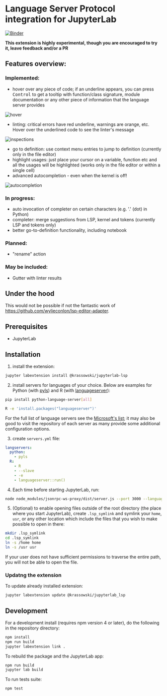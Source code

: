 # Language Server Protocol integration for JupyterLab

<!--[![Build Status](https://travis-ci.org/krassowski/jupyterlab-lsp.svg?branch=master)](https://travis-ci.org/krassowski/jupyterlab-lsp) [![codebeat badge](TODO)](https://codebeat.co/projects/github-com-krassowski-jupyterlab-lsp-master) -->
[![Binder](https://beta.mybinder.org/badge.svg)](https://mybinder.org/v2/gh/krassowski/jupyterlab-lsp/master?urlpath=lab/tree/examples/demo.ipynb)

**This extension is highly experimental, though you are encouraged to try it, leave feedback and/or a PR**

## Features overview:

### Implemented:
- hover over any piece of code; if an underline appears, you can press <kbd>Control</kbd> to get a tooltip with function/class signature, module documentation or any other piece of information that the language server provides

![hover](https://raw.githubusercontent.com/krassowski/jupyterlab-lsp/master/examples/screenshots/hover.png)

- linting: critical errors have red underline, warnings are orange, etc. Hover over the underlined code to see the linter's message

![inspections](https://raw.githubusercontent.com/krassowski/jupyterlab-lsp/master/examples/screenshots/inspections.png)

- go to definition: use context menu entries to jump to definition (currently only in the file editor) 
- highlight usages: just place your cursor on a variable, function etc and all the usages will be highlighted (works only in the file editor or within a single cell)
- advanced autocompletion - even when the kernel is off!

![autocompletion](https://raw.githubusercontent.com/krassowski/jupyterlab-lsp/master/examples/screenshots/autocompletion.png)

### In progress:
- auto invocation of completer on certain characters (e.g. '.' (dot) in Python)
- completer: merge suggestions from LSP, kernel and tokens (currently LSP and tokens only)
- better go-to-definition functionality, including notebook


### Planned:
- "rename" action

### May be included:
- Gutter with linter results


## Under the hood

This would not be possible if not the fantastic work of https://github.com/wylieconlon/lsp-editor-adapter.

## Prerequisites

* JupyterLab

## Installation

1. install the extension:

```bash
jupyter labextension install @krassowski/jupyterlab-lsp
```

2. install servers for languages of your choice. Below are examples for Python (with [pyls](https://github.com/palantir/python-language-server)) and R (with [languageserver](https://github.com/REditorSupport/languageserver)):

```bash
pip install python-language-server[all]
```

```bash
R -e 'install.packages("languageserver")'
```

For the full list of language servers see the [Microsoft's list](https://microsoft.github.io/language-server-protocol/implementors/servers/); it may also be good to visit the repository of each server as many provide some additional configuration options.

3. create `servers.yml` file:

```yaml
langservers:
  python:
    - pyls
  R:
    - R
    - --slave
    - -e
    - languageserver::run()
```

4. Each time before starting JupyterLab, run:
```bash
node node_modules/jsonrpc-ws-proxy/dist/server.js --port 3000 --languageServers servers.yml
```

5. (Optional) to enable opening files outside of the root directory (the place where you start JupyterLab),
create `.lsp_symlink` and symlink your `home`, `usr`, or any other location which include the files that you wish to make possible to open in there:
```bash
mkdir .lsp_symlink
cd .lsp_symlink
ln -s /home home
ln -s /usr usr
```

If your user does not have sufficient permissions to traverse the entire path, you will not be able to open the file.


### Updatng the extension
To update already installed extension:

```bash
jupyter labextension update @krassowski/jupyterlab_lsp
```

## Development

For a development install (requires npm version 4 or later), do the following in the repository directory:

```bash
npm install
npm run build
jupyter labextension link .
```

To rebuild the package and the JupyterLab app:

```bash
npm run build
jupyter lab build
```

To run tests suite:

```bash
npm test
```
